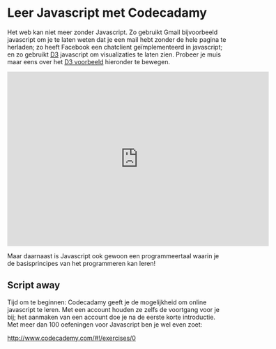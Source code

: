 # Leer Javascript met Codecadamy

Het web kan niet meer zonder Javascript. Zo gebruikt Gmail bijvoorbeeld
javascript om je te laten weten dat je een mail hebt zonder de hele pagina te
herladen; zo heeft Facebook een chatclient geïmplementeerd in javascript; en zo
gebruikt [D3](http://d3js.org/) javascript om visualizaties te laten zien.
Probeer je muis maar eens over het [D3
voorbeeld](http://bl.ocks.org/mbostock/1062544) hieronder te bewegen.

<iframe src="http://bl.ocks.org/mbostock/raw/1062544/d9d75b74882e3cbd7b013ca62f6af6e51b9ac49c/" width="600" height="400" frameborder="0"></iframe>

Maar daarnaast is Javascript ook gewoon een programmeertaal waarin je de
basisprincipes van het programmeren kan leren!

## Script away

Tijd om te beginnen: Codecadamy geeft je de mogelijkheid om online javascript
te leren. Met een account houden ze zelfs de voortgang voor je bij; het
aanmaken van een account doe je na de eerste korte introductie. Met meer dan
100 oefeningen voor Javascript ben je wel even zoet:

<http://www.codecademy.com/#!/exercises/0>

